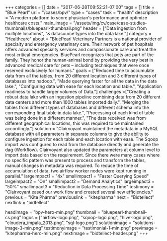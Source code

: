 +++
categories = []
date = "2017-06-28T09:52:21-07:00"
tags = []
title = "Blue Pearl"
url = "/cases/bpv/"
type = "cases"
task = "health"
description = "A modern platform to score physician's performance and optimize healthcare costs."
main_image = "/assets/img/cv/case/case-studies-thumbnails/bluepearl-thumbnail.png"
header = ["Data ingestion from multiple locations", "& datasource types into the data lake."]
category = "Healthcare"
about = "BluePearl Veterinary Partners is a national provider of specialty and emergency veterinary care. Their network of pet hospitals offers advanced specialty services and compassionate care and treat the most critical emergencies. BluePearl recognizes that pets are part of the family. They honor the human-animal bond by providing the very best in advanced medical care for pets – including techniques that were once reserved exclusively for humans."
goals = ["Reduced time to accumulate data from all the tables, from 20 different location and 3 different types of databases into hadoop.", "Made querying faster for all the data in the data lake.", "Configuring data with ease for each location and table.", "Application readiness to handle larger volumes of Data."]
challenges =["Creating a robust data lake with an ingestion pipeline combining data from 20 different data centers and more than 1000 tables imported daily.", "Merging the tables from different types of databases and different schema into the corresponding final table in data lake.", "Processing of each kind of table was being done in a different manner.", "The data received was from different geographical locations, this was required to be maintained accordingly."]
solution = "Clairvoyant maintained the metadata in a MySQL database with all parameters in separate columns to give the ability to configure ingestion for each table and each location with ease. The Sqoop import was configured to read from the database directly and generate the dag (Workflow). Clairvoyant also updated the parameters at column level to import data based on the requirement. Since there were many cases where no specific pattern was present to process and transform the tables, manual changes in metadata was required. To reduce the time of accumulation of data, two airflow worker nodes were kept running in parallel."
largeimpact1 = "4x"
smallimpact1 = "Faster Querying Speed"
largeimpact2 = "On"
smallimpact2 = "Demand Analytics"
largeimpact3 = "50%"
smallimpact3 = "Reduction in Data Processing Time"
testimony = "Clairvoyant eased our work flow and created several new efficiencies."
previous = "Kite Pharma"
previouslink = "kitepharma"
next = "Bidtellect"
nextlink = "bidtellect"

headimage = "bpv-hero-min.png"
thumbnail = "bluepearl-thumbnail-cs.png"
logos = ["airflow-logo.png", "sqoop-logo.png", "hive-logo.png", "cloudera_impala_2013.png", "sql-logo.png"]
solutionimage = "solutions-image-3-min.png"
testimonyimage = "testimonial-1-min.png"
previmage = "kitepharma-hero-min.png"
nextimage = "bidtellect-header.png"
+++